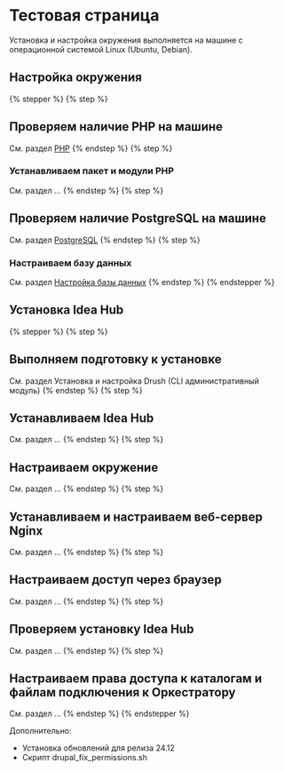 # Тестовая страница

Установка и настройка окружения выполняется на машине с операционной системой Linux (Ubuntu, Debian).

## Настройка окружения

{% stepper %}
{% step %}
## Проверяем наличие PHP на машине
См. раздел [PHP]()
{% endstep %}
{% step %}
### Устанавливаем пакет и модули PHP
См. раздел ...
{% endstep %}
{% step %}
## Проверяем наличие PostgreSQL на машине
См. раздел [PostgreSQL]()
{% endstep %}
{% step %}
### Настраиваем базу данных
См. раздел [Настройка базы данных]()
{% endstep %}
{% endstepper %}

## Установка Idea Hub

{% stepper %}
{% step %}
## Выполняем подготовку к установке
См. раздел Установка и настройка Drush (CLI административный модуль)
{% endstep %}
{% step %}
## Устанавливаем Idea Hub
См. раздел ...
{% endstep %}
{% step %}
## Настраиваем окружение
См. раздел ...
{% endstep %}
{% step %}
## Устанавливаем и настраиваем веб-сервер Nginx
См. раздел ...
{% endstep %}
{% step %}
## Настраиваем доступ через браузер
См. раздел ...
{% endstep %}
{% step %}
## Проверяем установку Idea Hub
См. раздел ...
{% endstep %}
{% step %}
## Настраиваем права доступа к каталогам и файлам подключения к Оркестратору
См. раздел ...
{% endstep %}
{% endstepper %}

Дополнительно:
* Установка обновлений для релиза 24.12
* Скрипт drupal_fix_permissions.sh
